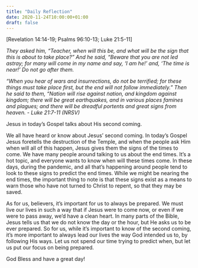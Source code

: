 ```yaml
---
title: "Daily Reflection"
date: 2020-11-24T10:00:00+01:00
draft: false
---
```


[Revelation 14:14-19; Psalms 96:10-13; Luke 21:5-11]

_They asked him, “Teacher, when will this be, and what will be the sign that this is about to take place?” And he said, “Beware that you are not led astray; for many will come in my name and say, ‘I am he!’ and, ‘The time is near!’ Do not go after them._

_“When you hear of wars and insurrections, do not be terrified; for these things must take place first, but the end will not follow immediately.” Then he said to them, “Nation will rise against nation, and kingdom against kingdom; there will be great earthquakes, and in various places famines and plagues; and there will be dreadful portents and great signs from heaven. - Luke 21:7-11 (NRSV)_

Jesus in today’s Gospel talks about His second coming.

We all have heard or know about Jesus’ second coming. In today’s Gospel Jesus foretells the destruction of the Temple, and when the people ask Him when will all of this happen, Jesus gives them the signs of the times to come. We have many people around talking to us about the end times. It’s a hot topic, and everyone wants to know when will these times come. In these days, during the pandemic, and all that’s happening around people tend to look to these signs to predict the end times. While we might be nearing the end times, the important thing to note is that these signs exist as a means to warn those who have not turned to Christ to repent, so that they may be saved.

As for us, believers, it’s important for us to always be prepared. We must live our lives in such a way that if Jesus were to come now, or even if we were to pass away, we’d have a clean heart. In many parts of the Bible, Jesus tells us that we do not know the day or the hour, but He asks us to be ever prepared. So for us, while it’s important to know of the second coming, it’s more important to always lead our lives the way God intended us to, by following His ways. Let us not spend our time trying to predict when, but let us put our focus on being prepared.

God Bless and have a great day!